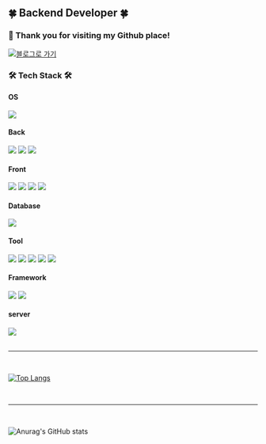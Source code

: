## 🍀 Backend Developer 🍀

<h3>👋 Thank you for visiting my Github place!</h3>

 <a href="https://raji1004.tistory.com/">
  <img src='https://img.shields.io/badge/tistory-FF6C37?style=for-the-badge&logo=tistory&logoColor=white' alt="블로그로 가기">
</a>


  
<h3>🛠 Tech Stack 🛠</h3>

<h4>OS</h4>
  <img src='https://img.shields.io/badge/Linux-FCC624?style=for-the-badge&logo=linux&logoColor=black'>

<h4>Back</h4>
<div style="white-space: nowrap;">
    <img src='https://img.shields.io/badge/Java-ED8B00?style=for-the-badge&logo=openjdk&logoColor=white'>
    <img src='https://img.shields.io/badge/jQuery-0769AD?style=for-the-badge&logo=jquery&logoColor=white'>
    <img src='https://img.shields.io/badge/Spring-6DB33F?style=for-the-badge&logo=spring&logoColor=white'>
</div>

<h4>Front</h4>
<div style="white-space: nowrap;">
  <img src='https://img.shields.io/badge/JavaScript-F7DF1E?style=for-the-badge&logo=JavaScript&logoColor=white'>
  <img src='https://img.shields.io/badge/React-20232A?style=for-the-badge&logo=react&logoColor=61DAFB'>
  <img src='https://img.shields.io/badge/HTML5-E34F26?style=for-the-badge&logo=html5&logoColor=white'>
  <img src='https://img.shields.io/badge/CSS3-1572B6?style=for-the-badge&logo=css3&logoColor=white'>
</div>

<h4>Database</h4>
<div style="white-space: nowrap;">
  <img src='https://img.shields.io/badge/Oracle-F80000?style=for-the-badge&logo=Oracle&logoColor=white'>
</div>

<h4>Tool</h4>
<div style="white-space: nowrap;">
  <img src='https://img.shields.io/badge/GitHub-100000?style=for-the-badge&logo=github&logoColor=white'>
  <img src='https://img.shields.io/badge/GIT-E44C30?style=for-the-badge&logo=git&logoColor=white'>
  <img src='https://img.shields.io/badge/Notion-000000?style=for-the-badge&logo=notion&logoColor=white'>
  <img src='https://img.shields.io/badge/Figma-F24E1E?style=for-the-badge&logo=figma&logoColor=white'>
  <img src='https://img.shields.io/badge/Postman-FF6C37?style=for-the-badge&logo=postman&logoColor=white'>
</div>

<h4>Framework</h4>
<div style="white-space: nowrap;">
  <img src='https://img.shields.io/badge/Spring_Security-6DB33F?style=for-the-badge&logo=Spring-Security&logoColor=white'>
  <img src='https://img.shields.io/badge/springboot-6DB33F?style=for-the-badge&logo=spring&logoColor=white'>
</div>

<h4>server</h4>
<div style="white-space: nowrap;">
  <img src='https://img.shields.io/badge/Amazon_AWS-232F3E?style=for-the-badge&logo=amazon-aws&logoColor=white'>
</div>

<br>
<hr>
<br>

[![Top Langs](https://github-readme-stats.vercel.app/api/top-langs/?username=JiwonNaa&layout=compact)](https://github.com/anuraghazra/github-readme-stats)

<br>
<hr>
<br>

![Anurag's GitHub stats](https://github-readme-stats.vercel.app/api?username=JiwonNaa&theme=dracula&show_icons=true)






